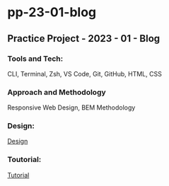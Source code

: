 # pp-23-01-blog

## Practice Project - 2023 - 01 - Blog

### Tools and Tech:

CLI, Terminal, Zsh, VS Code, Git, GitHub, HTML, CSS

### Approach and Methodology

Responsive Web Design, BEM Methodology

### Design:

[Design](https://xd.adobe.com/spec/75d448ea-569a-4b7e-721b-9bbd3b2b97b9-03e5/grid)

### Toutorial:

[Tutorial](https://youtu.be/srvUrASNj0s)
